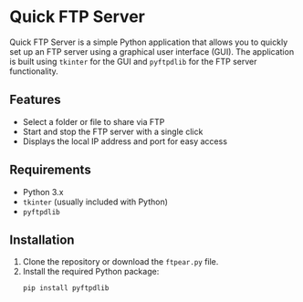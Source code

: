 # Quick FTP Server

Quick FTP Server is a simple Python application that allows you to quickly set up an FTP server using a graphical user interface (GUI). The application is built using `tkinter` for the GUI and `pyftpdlib` for the FTP server functionality.

## Features

- Select a folder or file to share via FTP
- Start and stop the FTP server with a single click
- Displays the local IP address and port for easy access

## Requirements

- Python 3.x
- `tkinter` (usually included with Python)
- `pyftpdlib`

## Installation

1. Clone the repository or download the `ftpear.py` file.
2. Install the required Python package:
   ```sh
   pip install pyftpdlib